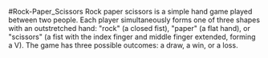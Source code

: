 #Rock-Paper_Scissors
Rock paper scissors is a simple hand game played between two people. Each player simultaneously forms one of three shapes with an outstretched hand: "rock" (a closed fist), "paper" (a flat hand), or "scissors" (a fist with the index finger and middle finger extended, forming a V). The game has three possible outcomes: a draw, a win, or a loss.
